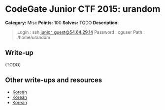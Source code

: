 # CodeGate Junior CTF 2015: urandom

**Category:** Misc
**Points:** 100
**Solves:** TODO
**Description:** 

> Login : ssh junior_guest@54.64.29.14
> Password : cguser
> Path : /home/urandom

## Write-up

(TODO)

## Other write-ups and resources

* [Korean](err0rless313.tistory.com/entry/CODEGATE-2015-JUNIOR-예선-WRITE-UP)
* [Korean](http://s0ngsari.tistory.com/entry/Codegate-2015urandom)
* [Korean](http://cd80.tistory.com/64)